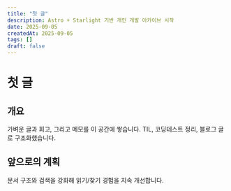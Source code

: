 ```yaml
---
title: "첫 글"
description: Astro + Starlight 기반 개인 개발 아카이브 시작
date: 2025-09-05
createdAt: 2025-09-05
tags: []
draft: false
---
```


# 첫 글

## 개요

가벼운 글과 회고, 그리고 메모를 이 공간에 쌓습니다. TIL, 코딩테스트 정리, 블로그 글로 구조화했습니다.

## 앞으로의 계획

문서 구조와 검색을 강화해 읽기/찾기 경험을 지속 개선합니다.
